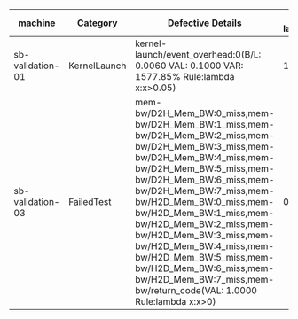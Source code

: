 | machine | Category | Defective Details | kernel-launch/event_overhead:0 | kernel-launch/event_overhead:1 | kernel-launch/event_overhead:2 | kernel-launch/event_overhead:3 | kernel-launch/event_overhead:4 | kernel-launch/event_overhead:5 | kernel-launch/event_overhead:6 | kernel-launch/event_overhead:7 | kernel-launch/return_code | kernel-launch/wall_overhead:0 | kernel-launch/wall_overhead:1 | kernel-launch/wall_overhead:2 | kernel-launch/wall_overhead:3 | kernel-launch/wall_overhead:4 | kernel-launch/wall_overhead:5 | kernel-launch/wall_overhead:6 | kernel-launch/wall_overhead:7 | mem-bw/D2H_Mem_BW:0 | mem-bw/D2H_Mem_BW:1 | mem-bw/D2H_Mem_BW:2 | mem-bw/D2H_Mem_BW:3 | mem-bw/D2H_Mem_BW:4 | mem-bw/D2H_Mem_BW:5 | mem-bw/D2H_Mem_BW:6 | mem-bw/D2H_Mem_BW:7 | mem-bw/H2D_Mem_BW:0 | mem-bw/H2D_Mem_BW:1 | mem-bw/H2D_Mem_BW:2 | mem-bw/H2D_Mem_BW:3 | mem-bw/H2D_Mem_BW:4 | mem-bw/H2D_Mem_BW:5 | mem-bw/H2D_Mem_BW:6 | mem-bw/H2D_Mem_BW:7 | mem-bw/return_code |
| --- | --- | --- | --- | --- | --- | --- | --- | --- | --- | --- | --- | --- | --- | --- | --- | --- | --- | --- | --- | --- | --- | --- | --- | --- | --- | --- | --- | --- | --- | --- | --- | --- | --- | --- | --- | --- |
| sb-validation-01 | KernelLaunch | kernel-launch/event_overhead:0(B/L: 0.0060 VAL: 0.1000 VAR: 1577.85% Rule:lambda x:x>0.05) | 1577.85% | -0.17% | -6.54% | -7.72% | -0.67% | -1.17% | -4.03% | -1.01% | 0.0 | 0.0% | 0.0% | 1.95% | 2.24% | 3.61% | -1.95% | 1.85% | 4.39% | 0.0% | 1.23% | 0.82% | 1.23% | 0.0% | 0.0% | -1.65% | 1.23% | 0.0% | 0.78% | 1.56% | 1.95% | 2.34% | 0.78% | -1.17% | 1.95% | 0.0 |
| sb-validation-03 | FailedTest | mem-bw/D2H_Mem_BW:0_miss,mem-bw/D2H_Mem_BW:1_miss,mem-bw/D2H_Mem_BW:2_miss,mem-bw/D2H_Mem_BW:3_miss,mem-bw/D2H_Mem_BW:4_miss,mem-bw/D2H_Mem_BW:5_miss,mem-bw/D2H_Mem_BW:6_miss,mem-bw/D2H_Mem_BW:7_miss,mem-bw/H2D_Mem_BW:0_miss,mem-bw/H2D_Mem_BW:1_miss,mem-bw/H2D_Mem_BW:2_miss,mem-bw/H2D_Mem_BW:3_miss,mem-bw/H2D_Mem_BW:4_miss,mem-bw/H2D_Mem_BW:5_miss,mem-bw/H2D_Mem_BW:6_miss,mem-bw/H2D_Mem_BW:7_miss,mem-bw/return_code(VAL: 1.0000 Rule:lambda x:x>0) | 0.0% | -0.17% | -6.54% | -7.72% | -0.67% | -1.17% | -4.03% | -1.01% | 0.0 | 0.0% | 0.0% | 1.95% | 2.24% | 3.61% | -1.95% | 1.85% | 4.39% | nan | nan | nan | nan | nan | nan | nan | nan | nan | nan | nan | nan | nan | nan | nan | nan | 1.0 |
